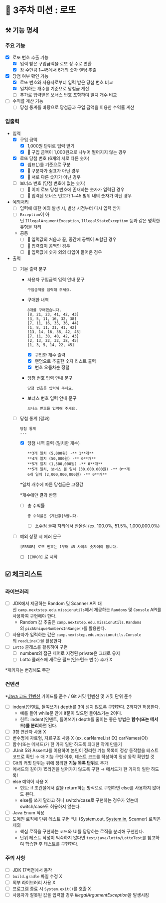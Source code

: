 # 🚀 3주차 미션 : 로또

## ⚒️ 기능 명세

### 주요 기능

- [x]  로또 번호 추출 기능
    - [x]  입력 받은 구입금액을 로또 장 수로 변환
    - [x]  장 수만큼 1~45에서 6개의 숫자 랜덤 추출
- [x]  당첨 여부 확인 기능
    - [x]  로또 번호와 사용자로부터 입력 받은 당첨 번호 비교
    - [x]  일치하는 개수를 기준으로 당첨금 계산
    - [ ]  추가로 입력받은 보너스 번호 포함하여 일치 개수 비교
- [ ]  수익률 계산 기능
    - [ ]  당첨 통계를 바탕으로 당첨금과 구입 금액을 이용한 수익률 계산

### 입출력

- 입력
    - [x]  구입 금액
        - [x]  1,000원 단위로 입력 받기
        - [x]  🚨 구입 금액이 1,000원으로 나누어 떨어지지 않는 경우
    - [x]  로또 당첨 번호 (6개의 서로 다른 숫자)
        - [x]  쉼표(,)를 기준으로 구분
        - [x]  🚨 구분자가 쉼표가 아닌 경우
        - [x]  🚨 서로 다른 숫자가 아닌 경우
    - [ ]  보너스 번호 (당첨 번호에 없는 숫자)
        - [ ]  🚨 이미 로또 당첨 번호에 존재하는 숫자가 입력된 경우
        - [ ]  🚨 입력된 보너스 번호가 1~45 범위 내의 숫자가 아닌 경우
- 예외처리
    - [ ]  입력에 대한 예외 발생 시, 발생 시점부터 다시 입력 받기
    - [ ]  `Exception`이 아닌 `IllegalArgumentException`, `IllegalStateException` 등과 같은 명확한 유형을 처리
    - 공통
        - [ ]  🚨 입력값의 처음과 끝, 중간에 공백이 포함된 경우
        - [ ]  🚨 입력값이 공백인 경우
        - [ ]  🚨 입력값에 숫자 외의 타입이 들어온 경우

- 출력
    - [ ]  기본 출력 문구
        - 사용자 구입금액 입력 안내 문구

            ```
            구입금액을 입력해 주세요.
            ```

        - 구매한 내역

            ```
            8개를 구매했습니다.
            [8, 21, 23, 41, 42, 43] 
            [3, 5, 11, 16, 32, 38] 
            [7, 11, 16, 35, 36, 44] 
            [1, 8, 11, 31, 41, 42] 
            [13, 14, 16, 38, 42, 45] 
            [7, 11, 30, 40, 42, 43] 
            [2, 13, 22, 32, 38, 45] 
            [1, 3, 5, 14, 22, 45]
            ```

            - [x]  구입한 개수 출력
            - [x]  랜덤으로 추출한 숫자 리스트 출력
            - [x]  번호 오름차순 정렬
        - 당첨 번호 입력 안내 문구

            ```
            당첨 번호를 입력해 주세요.
            ```

        - 보너스 번호 입력 안내 문구

            ```
            보너스 번호를 입력해 주세요.
            ```

    - [ ]  당첨 통계 (결과)

       ```
       당첨 통계
       ---
       ```

        - [x]  당첨 내역 출력 (일치한 개수)

           ```
           **3개 일치 (5,000원) -** 1**개**
           **4개 일치 (50,000원) -** 0**개**
           **5개 일치 (1,500,000원) -** 0**개**
           **5개 일치, 보너스 볼 일치 (30,000,000원) -** 0**개
           6개 일치 (2,000,000,000원) -** 0**개**
           ```

          *일치 개수에 따른 당첨금은 고정값

          *개수에만 결과 반영

        - [ ]  총 수익률

           ```
           총 수익률은 {계산값}%입니다.
           ```

            - [ ]  소수점 둘째 자리에서 반올림 (ex. 100.0%, 51.5%, 1,000,000.0%)

    - [ ]  예외 상황 시 에러 문구

       ```
       [ERROR] 로또 번호는 1부터 45 사이의 숫자여야 합니다.
       ```

        - [ ]  `[ERROR]` 로 시작

## ☑️ 체크리스트

### 라이브러리

- [ ]  JDK에서 제공하는 Random 및 Scanner API 대신 `camp.nextstep.edu.missionutils`에서 제공하는 `Randoms` 및 `Console` API를 사용하여 구현해야 한다.
    - Random 값 추출은 `camp.nextstep.edu.missionutils.Randoms`의 `pickUniqueNumbersInRange()`를 활용한다.
- [ ]  사용자가 입력하는 값은 `camp.nextstep.edu.missionutils.Console`의 `readLine()`을 활용한다.
- [ ]  `Lotto` 클래스를 활용하여 구현
    - [ ]  numbers의 접근 제어로 지정된 private은 그대로 유지
    - [ ]  Lotto 클래스에 새로운 필드(인스턴스 변수) 추가 X

  *패키지는 변경해도 무관


### 컨벤션

*[Java 코드 컨벤션](https://github.com/woowacourse/woowacourse-docs/tree/master/styleguide/java) 가이드를 준수 / Git 커밋 컨벤션 및 커밋 단위 준수

- [ ]  indent(인덴트, 들여쓰기) depth를 3이 넘지 않도록 구현한다. 2까지만 허용한다.
    - 예를 들어 while문 안에 if문이 있으면 들여쓰기는 2이다.
    - 힌트: indent(인덴트, 들여쓰기) depth를 줄이는 좋은 방법은 **함수(또는 메서드)를 분리**하면 된다.
- [ ]  3항 연산자 사용 X
- [ ]  변수명에 자료형, 자료구조 사용 X (ex. carNameList (X) carNames(O))
- [ ]  함수(또는 메서드)가 한 가지 일만 하도록 최대한 작게 만들기
- [ ]  JUnit 5와 AssertJ를 이용하여 본인이 정리한 기능 목록이 정상 동작함을 테스트 코드로 확인 → 매 기능 구현 이후, 테스트 코드를 작성하여 정상 동작 확인할 것
- [ ]  Git의 커밋 단위는 위에 정리한 **기능 목록 단위**로 추가
- [ ]  메서드의 길이가 15라인을 넘어가지 않도록 구현 → 메서드가 한 가지의 일만 하도록!
- [ ]  else 예약어 사용 X
    - 힌트: if 조건절에서 값을 return하는 방식으로 구현하면 else를 사용하지 않아도 된다.
    - else를 쓰지 말라고 하니 switch/case로 구현하는 경우가 있는데 switch/case도 허용하지 않는다.
- [ ]  Java Enum 적용
- [ ]  도메인 로직에 단위 테스트 구현  *UI (System.out, [System.in](http://system.in/), Scanner) 로직은 제외
    - 핵심 로직을 구현하는 코드와 UI를 담당하는 로직을 분리해 구현한다.
    - 단위 테스트 작성이 익숙하지 않다면 `test/java/lotto/LottoTest`를 참고하여 학습한 후 테스트를 구현한다.

### 주의 사항

- [ ]  JDK 17버전에서 동작
- [ ]  `build.gradle` 파일 수정 X
- [ ]  외부 라이브러리 사용 X
- [ ]  프로그램 종료 시 `System.exit()`를 호출 X
- [ ]  사용자가 잘못된 값을 입력할 경우 *IllegalArgumentException*을 발생시킴